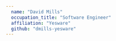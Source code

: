 ```yaml
---
  name: "David Mills"
  occupation_title: "Software Engineer"
  affiliation: "Yesware"
  github: "dmills-yesware"
---
```

